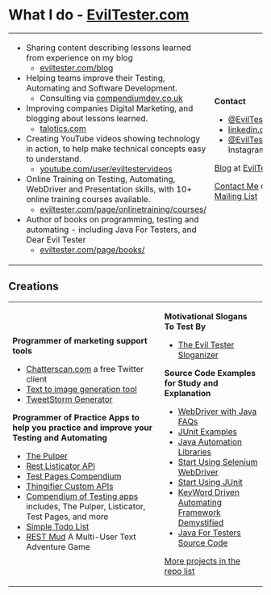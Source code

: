 # What I do - [EvilTester.com](https://eviltester.com)

<table>
<tr><td>    

- Sharing content describing lessons learned from experience on my blog
    - [eviltester.com/blog](https://eviltester.com/blog)
- Helping teams improve their Testing, Automating and Software Development.
    - Consulting via [compendiumdev.co.uk](https://compendiumdev.co.uk)
- Improving companies Digital Marketing, and blogging about lessons learned.
    - [talotics.com](https://talotics.com)
- Creating YouTube videos showing technology in action, to help make technical concepts easy to understand.
    - [youtube.com/user/eviltestervideos](https://youtube.com/user/eviltestervideos)
- Online Training on Testing, Automating, WebDriver and Presentation skills, with 10+ online training courses available.
    - [eviltester.com/page/onlinetraining/courses/](https://www.eviltester.com/page/onlinetraining/courses/)
- Author of books on programming, testing and automating - including Java For Testers, and Dear Evil Tester
    - [eviltester.com/page/books/](https://www.eviltester.com/page/books/)
</td><td>

**Contact**

- [@EvilTester](https://twitter.com/eviltester) on Twitter
- [linkedin.com/in/eviltester](https://www.linkedin.com/in/eviltester/)
- [@EvilTester](https://www.instagram.com/eviltester/) on Instagram

[Blog](https://eviltester.com/blog) at [EvilTester.com](https://eviltester.com)

[Contact Me](https://www.eviltester.com/page/contact/) or [Join my Mailing List](https://www.eviltester.com/page/emaillist/)
</td>
</tr>
</table>

## Creations

<table>
<tr><td>  

**Programmer of marketing support tools**

- [Chatterscan.com](https://chatterscan.com) a free Twitter client
- [Text to image generation tool](https://talotics.com/apps/textimagertool/text-imager-tool/)
- [TweetStorm Generator](https://talotics.com/apps/tweetstormer/tweetstorm-tool/) 

**Programmer of Practice Apps to help you practice and improve your Testing and Automating**

- [The Pulper](https://thepulper.herokuapp.com)
- [Rest Listicator API](http://rest-list-system.herokuapp.com/listicator/)
- [Test Pages Compendium](https://testpages.herokuapp.com/)
- [Thingifier Custom APIs](https://apithingifier.herokuapp.com/)
- [Compendium of Testing apps](https://github.com/eviltester/TestingApp) includes, The Pulper, Listicator, Test Pages, and more
- [Simple Todo List](https://eviltester.github.io/simpletodolist/todolists.html)
- [REST Mud](https://www.compendiumdev.co.uk/page.php?title=restmud) A Multi-User Text Adventure Game

</td><td>

**Motivational Slogans To Test By**

- [The Evil Tester Sloganizer](https://www.eviltester.com/sloganizer)

**Source Code Examples for Study and Explanation**

- [WebDriver with Java FAQs](https://github.com/eviltester/webdriverjavafaqs)
- [JUnit Examples](https://github.com/eviltester/junitexamples)
- [Java Automation Libraries](https://github.com/eviltester/libraryexamples)
- [Start Using Selenium WebDriver](https://github.com/eviltester/startUsingSeleniumWebDriver)
- [Start Using JUnit](https://github.com/eviltester/startUsingJavaJUnit)
- [KeyWord Driven Automating Framework Demystified](https://github.com/eviltester/keywordDrivenAutomatingDrafts)
- [Java For Testers Source Code](https://github.com/eviltester/javaForTestersCode)
    
[More projects in the repo list](https://github.com/eviltester?tab=repositories)

</td>
</tr>
</table>


